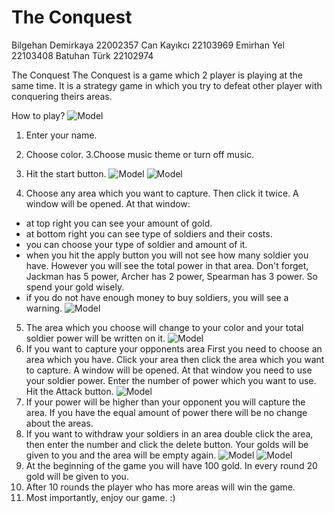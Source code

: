 # The Conquest
Bilgehan Demirkaya 22002357
Can Kayıkcı 22103969
Emirhan Yel 22103408
Batuhan Türk 22102974


The Conquest
The Conquest is a game which 2 player is playing at the same time. It is a strategy game in which you try to defeat other player with conquering theirs areas.


How to play?
![Model](./instructionPhoto/foto1.png) 
1. Enter your name.
2. Choose color.
3.Choose music theme or turn off music.
4. Hit the start button.
![Model](./instructionPhoto/foto2.png)
 ![Model](./instructionPhoto/foto3.png)
 
4. Choose any area which you want to capture. Then click it twice. A window will be opened. At that window:
- at top right you can see your amount of gold.
- at bottom right you can see type of soldiers and their costs.
- you can choose your type of soldier and amount of it. 
- when you hit the apply button you will not see how many soldier you have. However you will see the total power in that area. Don't forget, Jackman has 5 power, Archer has 2 power, Spearman has 3 power. So spend your gold wisely.
- if you do not have enough money to buy soldiers, you will see a warning.
 ![Model](./instructionPhoto/foto4.png)
5. The area which you choose will change to your color and your total soldier power will be written on it.
 ![Model](./instructionPhoto/foto5.png)
6. If you want to capture your opponents area First you need to choose an area which you have. Click your area then click the area which you want to capture. A window will be opened. At that window you need to use your soldier power. Enter the number of power which you want to use. Hit the Attack button.
 ![Model](./instructionPhoto/foto6.png)
7. If your power will be higher than your opponent you will capture the area. If you have the equal amount of power there will be no change about the areas.
8. If you want to withdraw your soldiers in an area double click the area, then enter the number and click the delete button. Your golds will be given to you and the area will be empty again.
 ![Model](./instructionPhoto/foto7.png)
 ![Model](./instructionPhoto/foto8.png)
9. At the beginning of the game you will have 100 gold. In every round 20 gold will be given to you.  
10. After 10 rounds the player who has more areas will win the game. 
11. Most importantly, enjoy our game. :)

